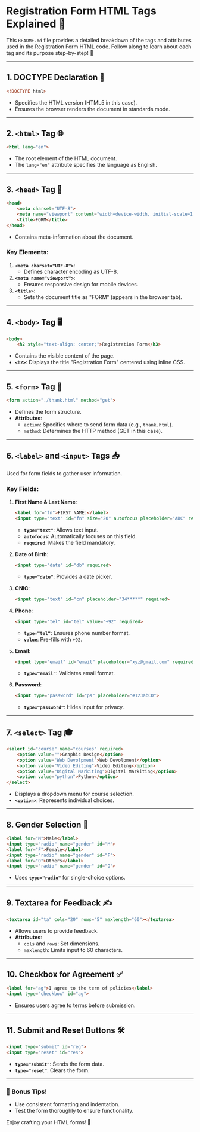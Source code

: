 
# Registration Form HTML Tags Explained 🎉

This `README.md` file provides a detailed breakdown of the tags and attributes used in the Registration Form HTML code. Follow along to learn about each tag and its purpose step-by-step! 📝

---

## **1. DOCTYPE Declaration** 📜
```html
<!DOCTYPE html>
```
- Specifies the HTML version (HTML5 in this case).
- Ensures the browser renders the document in standards mode.

---

## **2. `<html>` Tag** 🌐
```html
<html lang="en">
```
- The root element of the HTML document.
- The `lang="en"` attribute specifies the language as English.

---

## **3. `<head>` Tag** 🧠
```html
<head>
    <meta charset="UTF-8">
    <meta name="viewport" content="width=device-width, initial-scale=1.0">
    <title>FORM</title>
</head>
```
- Contains meta-information about the document.

### Key Elements:
1. **`<meta charset="UTF-8">`**:
   - Defines character encoding as UTF-8.
2. **`<meta name="viewport">`**:
   - Ensures responsive design for mobile devices.
3. **`<title>`**:
   - Sets the document title as "FORM" (appears in the browser tab).

---

## **4. `<body>` Tag** 🖥️
```html
<body>
    <h2 style="text-align: center;">Registration Form</h3>
```
- Contains the visible content of the page.
- **`<h2>`**: Displays the title "Registration Form" centered using inline CSS.

---

## **5. `<form>` Tag** 📝
```html
<form action="./thank.html" method="get">
```
- Defines the form structure.
- **Attributes**:
  - `action`: Specifies where to send form data (e.g., `thank.html`).
  - `method`: Determines the HTTP method (GET in this case).

---

## **6. `<label>` and `<input>` Tags** 📥
Used for form fields to gather user information.

### Key Fields:
1. **First Name & Last Name**:
   ```html
   <label for="fn">FIRST NAME:</label>
   <input type="text" id="fn" size="20" autofocus placeholder="ABC" required>
   ```
   - **`type="text"`**: Allows text input.
   - **`autofocus`**: Automatically focuses on this field.
   - **`required`**: Makes the field mandatory.

2. **Date of Birth**:
   ```html
   <input type="date" id="db" required>
   ```
   - **`type="date"`**: Provides a date picker.

3. **CNIC**:
   ```html
   <input type="text" id="cn" placeholder="34*****" required>
   ```

4. **Phone**:
   ```html
   <input type="tel" id="tel" value="+92" required>
   ```
   - **`type="tel"`**: Ensures phone number format.
   - **`value`**: Pre-fills with `+92`.

5. **Email**:
   ```html
   <input type="email" id="email" placeholder="xyz@gmail.com" required>
   ```
   - **`type="email"`**: Validates email format.

6. **Password**:
   ```html
   <input type="password" id="ps" placeholder="#123abCD">
   ```
   - **`type="password"`**: Hides input for privacy.

---

## **7. `<select>` Tag** 🎓
```html
<select id="course" name="courses" required>
    <option value="">Graphic Design</option>
    <option value="Web Devolpment">Web Devolpment</option>
    <option value="Video Editing">Video Editing</option>
    <option value="Digital Markiting">Digital Markiting</option>
    <option value="python">Python</option>
</select>
```
- Displays a dropdown menu for course selection.
- **`<option>`**: Represents individual choices.

---

## **8. Gender Selection** 🚻
```html
<label for="M">Male</label>
<input type="radio" name="gender" id="M">
<label for="F">Female</label>
<input type="radio" name="gender" id="F">
<label for="O">Others</label>
<input type="radio" name="gender" id="O">
```
- Uses **`type="radio"`** for single-choice options.

---

## **9. Textarea for Feedback** ✍️
```html
<textarea id="ta" cols="20" rows="5" maxlength="60"></textarea>
```
- Allows users to provide feedback.
- **Attributes**:
  - `cols` and `rows`: Set dimensions.
  - `maxlength`: Limits input to 60 characters.

---

## **10. Checkbox for Agreement** ✅
```html
<label for="ag">I agree to the term of policies</label>
<input type="checkbox" id="ag">
```
- Ensures users agree to terms before submission.

---

## **11. Submit and Reset Buttons** 🛠️
```html
<input type="submit" id="reg">
<input type="reset" id="res">
```
- **`type="submit"`**: Sends the form data.
- **`type="reset"`**: Clears the form.

---

### **🌟 Bonus Tips!**
- Use consistent formatting and indentation.
- Test the form thoroughly to ensure functionality.

Enjoy crafting your HTML forms! 🚀
